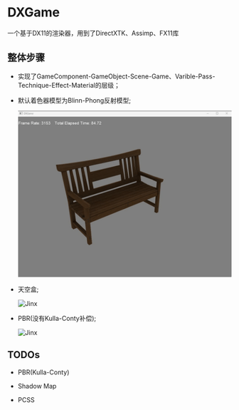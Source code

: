 # DXGame

一个基于DX11的渲染器，用到了DirectXTK、Assimp、FX11库

整体步骤
------

- 实现了GameComponent-GameObject-Scene-Game、Varible-Pass-Technique-Effect-Material的层级；

- 默认着色器模型为Blinn-Phong反射模型;

  ![Jinx](./ScreenShots/BlinnPhong.gif)

- 天空盒;

  ![Jinx](./ScreenShots/Skybox.gif)

- PBR(没有Kulla-Conty补偿);
  
  ![Jinx](./ScreenShots/PBR_NoKulla-Conty.gif)

TODOs
------

- PBR(Kulla-Conty)

- Shadow Map

- PCSS
